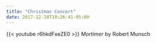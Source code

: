 ```yaml
---
title: "Christmas Concert"
date: 2017-12-28T19:26:41-05:00
---
```


{{< youtube r6hkdFxeZE0 >}}
_Mortimer_ by Robert Munsch
